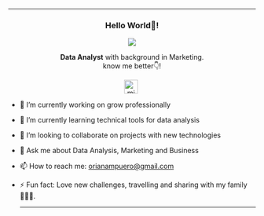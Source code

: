   ---

<p align="center" width="300">
   <h3 align="center">Hello World👋!</h3>
</p>

<p align="center">
  <a href="https://github.com/DenverCoder1/readme-typing-svg"><img src="https://readme-typing-svg.herokuapp.com?font=Time+New+Roman&color=cyan&size=25&center=true&vCenter=true&width=600&height=100&lines=I'm+Oriana+Ampuero😃..&hearts;++;Love+MARKETING+and+DATA,;I'm+now+an+Instructor+at+Ironhack,;Love+to+learn+new+stuffs..<3"></a>
</p>

<p align="center"> <strong>Data Analyst</strong> with background in Marketing.<br /> know me better👇!</p>
<p align="center">
   <a href="https://www.linkedin.com/in/oriana-ampuero/" target="blank" style='margin-right:4px'>
    <img align="center" src="https://cdn.jsdelivr.net/npm/simple-icons@3.0.1/icons/linkedin.svg" alt="midudev" height="28px" width="28px" />
  </a>
</p>


- 🔭 I’m currently working on grow professionally
- 🌱 I’m currently learning technical tools for data analysis
- 👯 I’m looking to collaborate on projects with new technologies
- 💬 Ask me about Data Analysis, Marketing and Business
- 📫 How to reach me: orianampuero@gmail.com
- ⚡ Fun fact: Love new challenges, travelling and sharing with my family👨‍👩‍👧.

  ---
  
